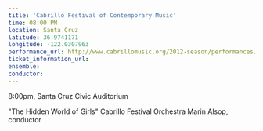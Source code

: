 ```yaml
---
title: 'Cabrillo Festival of Contemporary Music'
time: 08:00 PM
location: Santa Cruz
latitude: 36.9741171
longitude: -122.0307963
performance_url: http://www.cabrillomusic.org/2012-season/performances/hidden-world-of-girls-stories-for-orchestra.html
ticket_information_url: 
ensemble: 
conductor: 
---
```

8:00pm, Santa Cruz Civic Auditorium

"The Hidden World of Girls"
Cabrillo Festival Orchestra
Marin Alsop, conductor
